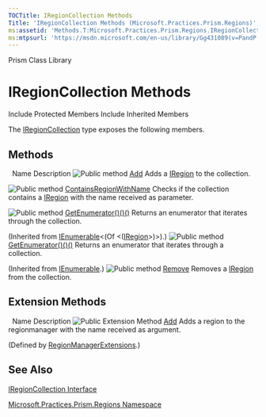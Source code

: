 ```yaml
---
TOCTitle: IRegionCollection Methods
Title: 'IRegionCollection Methods (Microsoft.Practices.Prism.Regions)'
ms:assetid: 'Methods.T:Microsoft.Practices.Prism.Regions.IRegionCollection'
ms:mtpsurl: 'https://msdn.microsoft.com/en-us/library/Gg431089(v=PandP.50)'
---
```


Prism Class Library

IRegionCollection Methods
=========================

Include Protected Members
Include Inherited Members

The [IRegionCollection](https://msdn.microsoft.com/t:microsoft.practices.prism.regions.iregioncollection) type exposes the following members.

Methods
-------

<span id="methodTableToggle"></span>
 
Name
Description
![](https://msdn.microsoft.com/en-us/Gg431089.pubmethod(en-us,PandP.50).gif "Public method")
[Add](https://msdn.microsoft.com/m:microsoft.practices.prism.regions.iregioncollection.add(microsoft.practices.prism.regions.iregion))
Adds a [IRegion](https://msdn.microsoft.com/t:microsoft.practices.prism.regions.iregion) to the collection.

![](https://msdn.microsoft.com/en-us/Gg431089.pubmethod(en-us,PandP.50).gif "Public method")
[ContainsRegionWithName](https://msdn.microsoft.com/m:microsoft.practices.prism.regions.iregioncollection.containsregionwithname(system.string))
Checks if the collection contains a [IRegion](https://msdn.microsoft.com/t:microsoft.practices.prism.regions.iregion) with the name received as parameter.

![](https://msdn.microsoft.com/en-us/Gg431089.pubmethod(en-us,PandP.50).gif "Public method")
[GetEnumerator()()()](http://msdn2.microsoft.com/en-us/library/s793z9y2)
Returns an enumerator that iterates through the collection.

(Inherited from [IEnumerable](http://msdn2.microsoft.com/en-us/library/9eekhta0)&lt;(Of &lt;([IRegion](https://msdn.microsoft.com/t:microsoft.practices.prism.regions.iregion)&gt;)&gt;).)
![](https://msdn.microsoft.com/en-us/Gg431089.pubmethod(en-us,PandP.50).gif "Public method")
[GetEnumerator()()()](http://msdn2.microsoft.com/en-us/library/5zae5365)
Returns an enumerator that iterates through a collection.

(Inherited from [IEnumerable](http://msdn2.microsoft.com/en-us/library/h1x9x1b1).)
![](https://msdn.microsoft.com/en-us/Gg431089.pubmethod(en-us,PandP.50).gif "Public method")
[Remove](https://msdn.microsoft.com/m:microsoft.practices.prism.regions.iregioncollection.remove(system.string))
Removes a [IRegion](https://msdn.microsoft.com/t:microsoft.practices.prism.regions.iregion) from the collection.

Extension Methods
-----------------

<span id="extensionMethodTableToggle"></span>
 
Name
Description
![](https://msdn.microsoft.com/en-us/Gg431089.pubextension(en-us,PandP.50).gif "Public Extension Method")
[Add](https://msdn.microsoft.com/m:microsoft.practices.prism.regions.regionmanagerextensions.add(microsoft.practices.prism.regions.iregioncollection%2csystem.string%2cmicrosoft.practices.prism.regions.iregion))
Adds a region to the regionmanager with the name received as argument.

(Defined by [RegionManagerExtensions](https://msdn.microsoft.com/t:microsoft.practices.prism.regions.regionmanagerextensions).)

See Also
--------

<span id="seeAlsoToggle"></span>
[IRegionCollection Interface](https://msdn.microsoft.com/t:microsoft.practices.prism.regions.iregioncollection)

[Microsoft.Practices.Prism.Regions Namespace](https://msdn.microsoft.com/n:microsoft.practices.prism.regions)
